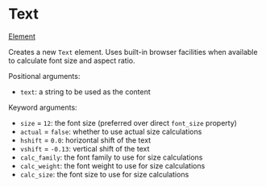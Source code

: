 # Text

<span class="inherit">[Element](#Element)</span>

Creates a new `Text` element. Uses built-in browser facilities when available to calculate font size and aspect ratio.

Positional arguments:

- `text`: a string to be used as the content

Keyword arguments:

- `size` = `12`: the font size (preferred over direct `font_size` property)
- `actual` = `false`: whether to use actual size calculations
- `hshift` = `0.0`: horizontal shift of the text
- `vshift` = `-0.13`: vertical shift of the text
- `calc_family`: the font family to use for size calculations
- `calc_weight`: the font weight to use for size calculations
- `calc_size`: the font size to use for size calculations
